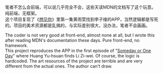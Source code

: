 笔者不怎么会前端，可以说几乎完全不会，这些天读MDN的文档写了这个玩意。纯前端，无框架。<br />
这个项目复现了《[想见你](https://zh.wikipedia.org/zh-tw/%E6%83%B3%E8%A6%8B%E4%BD%A0_(%E9%9B%BB%E8%A6%96%E5%8A%87))》里第一集黄雨萱找到李子维的APP，当然逻辑都是写死的。项目的美术资源都是乱搞的，与实际差别很大，没办法，笔者不会画画。

The coder is not very good at front-end, almost none at all, but I wrote this after reading MDN's documentation these days. Pure front-end, no framework.<br />
This project reproduces the APP in the first episode of "[Someday or One Day](https://en.wikipedia.org/wiki/Someday_or_One_Day)" where Huang Yu-hsuan finds Li Zi-wei. Of course, the logic is hardcoded. The art resources of the project are terrible and are very different from the actual ones. The author can't draw.
